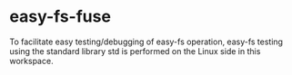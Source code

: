 # easy-fs-fuse

To facilitate easy testing/debugging of easy-fs operation, easy-fs testing using the standard library std is performed on the Linux side in this workspace.
